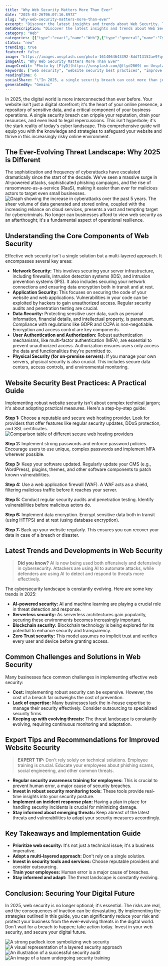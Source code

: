 ```yaml
---
title: "Why Web Security Matters More Than Ever"
date: "2025-03-26T06:07:16.897Z"
slug: "why-web-security-matters-more-than-ever"
excerpt: "Discover the latest insights and trends about Web Security. This comprehensive guide covers everything you need to know about Web Security in 2025."
metaDescription: "Discover the latest insights and trends about Web Security. This comprehensive guide covers everything you need to know about Web Security in 2025."
category: "Web"
categories: [{"type":"exact","name":"Web"},{"type":"general","name":"Cybersecurity"},{"type":"medium","name":"Software Engineering"},{"type":"specific","name":"Authentication"},{"type":"niche","name":"Multi-Factor Authentication"}]
status: "new"
trending: true
featured: false
image: "https://images.unsplash.com/photo-1614064643392-8dd713152ae9?q=85&w=1200&fit=max&fm=webp&auto=compress"
imageAlt: "Why Web Security Matters More Than Ever"
imageCredit: "Photo by [FlyD](https://unsplash.com/@flyd2069) on Unsplash"
keywords: ["web security", "website security best practices", "improve website security", "web application security", "secure website hosting", "web security solutions", "how to secure a website", "web security checklist", "best web security tools", "affordable web security services"]
readingTime: 6
socialShare: "\"In 2025, a single security breach can cost more than just money; it can destroy your reputation and business forever.  Proactive web security isn't an expense; it's an investment in your future.\""
generatedBy: "Gemini"
---
```




In 2025, the digital world is more interconnected than ever before.  Your website isn't just a digital storefront; it's the heart of your online presence, a repository of sensitive data, and a critical component of your business operations.  A single security breach can cripple your reputation, drain your resources, and even lead to legal repercussions.  This isn't hyperbole; it's the stark reality of today's cyber landscape. This comprehensive guide will equip you with the knowledge and strategies to safeguard your website and thrive in this increasingly risky online environment.

## The Ever-Evolving Threat Landscape: Why 2025 is Different

The sophistication and frequency of cyberattacks have escalated dramatically since the start of the decade.  We've seen a massive surge in AI-powered attacks, sophisticated phishing campaigns, and the rise of ransomware-as-a-service (RaaS), making it easier than ever for malicious actors to target even small businesses.  ![Graph showing the increase in cyberattacks over the past 5 years](https://images.unsplash.com/photo-1451187580459-43490279c0fa?q=85&w=1200&fit=max&fm=webp&auto=compress).  The sheer volume of data generated and stored online, coupled with the increasing reliance on cloud services, presents a vast and tempting target for cybercriminals.  No longer can businesses afford to view web security as an afterthought; it's a fundamental aspect of operational resilience.

## Understanding the Core Components of Web Security

Effective web security isn't a single solution but a multi-layered approach. It encompasses several key areas:

* **Network Security:** This involves securing your server infrastructure, including firewalls, intrusion detection systems (IDS), and intrusion prevention systems (IPS).  It also includes securing your network connections and ensuring data encryption both in transit and at rest.
* **Application Security:**  This focuses on securing the code of your website and web applications.  Vulnerabilities in your code can be exploited by hackers to gain unauthorized access.  Regular security audits and penetration testing are crucial.
* **Data Security:**  Protecting sensitive user data, such as personal information, financial details, and intellectual property, is paramount.  Compliance with regulations like GDPR and CCPA is non-negotiable.  Encryption and access control are key components.
* **User Authentication and Authorization:**  Robust authentication mechanisms, like multi-factor authentication (MFA), are essential to prevent unauthorized access.  Authorization ensures users only access the data and functionalities they're permitted to.
* **Physical Security (for on-premise servers):** If you manage your own servers, physical security is also crucial. This includes secure data centers, access controls, and environmental monitoring.

## Website Security Best Practices: A Practical Guide

Implementing robust website security isn't about complex technical jargon; it's about adopting practical measures.  Here's a step-by-step guide:

**Step 1:**  Choose a reputable and secure web hosting provider.  Look for providers that offer features like regular security updates, DDoS protection, and SSL certificates.  ![Comparison table of different secure web hosting providers](https://images.unsplash.com/photo-1510915228340-29c85a43dcfe?q=85&w=1200&fit=max&fm=webp&auto=compress)

**Step 2:**  Implement strong passwords and enforce password policies.  Encourage users to use unique, complex passwords and implement MFA wherever possible.

**Step 3:**  Keep your software updated.  Regularly update your CMS (e.g., WordPress), plugins, themes, and other software components to patch known vulnerabilities.

**Step 4:**  Use a web application firewall (WAF).  A WAF acts as a shield, filtering malicious traffic before it reaches your server.

**Step 5:**  Conduct regular security audits and penetration testing.  Identify vulnerabilities before malicious actors do.

**Step 6:**  Implement data encryption.  Encrypt sensitive data both in transit (using HTTPS) and at rest (using database encryption).

**Step 7:**  Back up your website regularly.  This ensures you can recover your data in case of a breach or disaster.

## Latest Trends and Developments in Web Security

> **Did you know?**  AI is now being used both offensively and defensively in cybersecurity.  Attackers are using AI to automate attacks, while defenders are using AI to detect and respond to threats more effectively.

The cybersecurity landscape is constantly evolving.  Here are some key trends in 2025:

* **AI-powered security:** AI and machine learning are playing a crucial role in threat detection and response.
* **Serverless security:**  As serverless architectures gain popularity, securing these environments becomes increasingly important.
* **Blockchain security:**  Blockchain technology is being explored for its potential to enhance security and transparency.
* **Zero Trust security:**  This model assumes no implicit trust and verifies every user and device before granting access.

## Common Challenges and Solutions in Web Security

Many businesses face common challenges in implementing effective web security:

* **Cost:**  Implementing robust security can be expensive.  However, the cost of a breach far outweighs the cost of prevention.
* **Lack of expertise:**  Many businesses lack the in-house expertise to manage their security effectively.  Consider outsourcing to specialized security firms.
* **Keeping up with evolving threats:**  The threat landscape is constantly evolving, requiring continuous monitoring and adaptation.

## Expert Tips and Recommendations for Improved Website Security

> **EXPERT TIP:**  Don't rely solely on technical solutions.  Employee training is crucial.  Educate your employees about phishing scams, social engineering, and other common threats.

* **Regular security awareness training for employees:**  This is crucial to prevent human error, a major cause of security breaches.
* **Invest in robust security monitoring tools:**  These tools provide real-time insights into your security posture.
* **Implement an incident response plan:**  Having a plan in place for handling security incidents is crucial for minimizing damage.
* **Stay informed about emerging threats:**  Keep abreast of the latest threats and vulnerabilities to adapt your security measures accordingly.

## Key Takeaways and Implementation Guide

* **Prioritize web security:**  It's not just a technical issue; it's a business imperative.
* **Adopt a multi-layered approach:**  Don't rely on a single solution.
* **Invest in security tools and services:**  Choose reputable providers and consider outsourcing.
* **Train your employees:**  Human error is a major cause of breaches.
* **Stay informed and adapt:**  The threat landscape is constantly evolving.

## Conclusion: Securing Your Digital Future

In 2025, web security is no longer optional; it's essential.  The risks are real, and the consequences of inaction can be devastating.  By implementing the strategies outlined in this guide, you can significantly reduce your risk and protect your business from the ever-evolving threats in the digital world.  Don't wait for a breach to happen; take action today.  Invest in your web security, and secure your digital future.

![A strong padlock icon symbolizing web security](https://images.unsplash.com/photo-1573164574230-db1d5e960238?q=85&w=1200&fit=max&fm=webp&auto=compress)
![A visual representation of a layered security approach](https://images.unsplash.com/photo-1614064643392-8dd713152ae9?q=85&w=1200&fit=max&fm=webp&auto=compress)
![An illustration of a successful security audit](https://images.unsplash.com/photo-1614064850003-13dbfd69fd11?q=85&w=1200&fit=max&fm=webp&auto=compress)
![An image of a team undergoing security training](https://images.unsplash.com/photo-1486312338219-ce68d2c6f44d?q=85&w=1200&fit=max&fm=webp&auto=compress)
